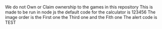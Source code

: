 We do not Own or Claim ownership to the games in this repository
This is made to be run in node js the default code for the calculator is 123456
The image order is the First one the Third one and the Fith one 
The alert code is TEST
